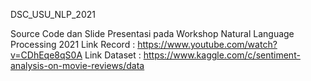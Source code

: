 DSC_USU_NLP_2021

Source Code dan Slide Presentasi pada Workshop Natural Language Processing 2021
Link Record : https://www.youtube.com/watch?v=CDhEqe8qS0A
Link Dataset : https://www.kaggle.com/c/sentiment-analysis-on-movie-reviews/data

